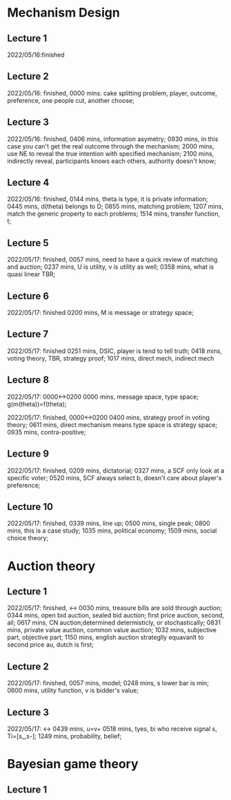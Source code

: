 # Mechanism Design
## Lecture 1
2022/05/16:finished

## Lecture 2
2022/05/16:
finished,
0000 mins: cake splitting problem, player, outcome, preference, one people cut, another choose;

## Lecture 3
2022/05/16:
finished,
0406 mins, information asymetry;
0930 mins, in this case you can't get the real outcome through the mechanism;
2000 mins, use NE to reveal the true intention with specified mechanism;
2100 mins, indirectly reveal, participants knows each others, authority doesn't know;

## Lecture 4
2022/05/16:
finished,
0144 mins, theta is type, it is private information;
0445 mins, d(theta) belongs to D;
0855 mins, matching problem;
1207 mins, match the generic property to each problems;
1514 mins, transfer function, t;

## Lecture 5
2022/05/17:
finished,
0057 mins, need to have a quick review of matching and auction;
0237 mins, U is utility, v is utility as well;
0358 mins, what is quasi linear TBR;

## Lecture 6
2022/05/17:
finished
0200 mins, M is message or strategy space;

## Lecture 7
2022/05/17:
finished
0251 mins,  DSIC, player is tend to tell truth;
0418 mins, voting theory, TBR, strategy proof;
1017 mins, direct mech, indirect mech

## Lecture 8
2022/05/17:
0000<->0200
0000 mins, message space, type space;
g(m(theta))=f(theta);

2022/05/17:
finished,
0000<->0200
0400 mins, strategy proof in voting theory;
0611 mins, direct mechanism means type space is strategy space;
0935 mins, contra-positive;
## Lecture 9

2022/05/17:
finished,
0209 mins, dictatorial;
0327 mins, a SCF only look at a specific voter;
0520 mins, SCF always select b, doesn't care about player's preference;

## Lecture 10
2022/05/17:
finished,
0339 mins, line up;
0500 mins, single peak;
0800 mins, this is a case study;
1035 mins, political economy;
1509 mins, social choice theory;

# Auction theory
## Lecture 1
2022/05/17:
finished,
<->
0030 mins, treasure bills are sold through auction;
0344 mins, open bid auction, sealed bid auction;
first price auction, second, all;
0617 mins, CN auction;determined determisticly, or stochastically;
0831 mins, private value auction, common value auction;
1032 mins, subjective part, objective part;
1150 mins, english auction strateglly equavanlt to second price au, dutch is first;
## Lecture 2
2022/05/17:
finished,
0057 mins, model;
0248 mins, s lower bar is min;
0600 mins, utility function, v is bidder's value;
## Lecture 3
2022/05/17:
<->
0439 mins, u=v+
0518 mins, tyes, bi who receive signal s, Ti=[s_,s-];
1249 mins, probability, belief;

# Bayesian game theory

## Lecture 1
